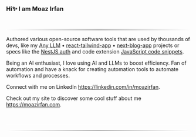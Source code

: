 ### Hi✨ I am Moaz Irfan

<img src="https://raw.githubusercontent.com/moazirfan/stuff/master/github/dark-hr.png#gh-dark-mode-only" alt="hr" />
<img src="https://raw.githubusercontent.com/moazirfan/stuff/master/github/light-hr.png#gh-light-mode-only" alt="hr" />
<br>

<p>Authored various open-source software tools that are used by thousands of devs, like my <a href="https://github.com/MoazIrfan/Any-LLM">Any LLM</a> • <a href="https://github.com/MoazIrfan/react-tailwind-app">react-tailwind-app</a> • <a href="https://github.com/MoazIrfan/next-blog-app">next-blog-app</a> projects or specs like the <a href="https://github.com/MoazIrfan/NestJS-Authentication-Login-Signup">NestJS auth</a> and code extension <a href="https://github.com/MoazIrfan/JavaScript-code-snippets">JavaScript code snippets</a>.</p>

Being an AI enthusiast, I love using AI and LLMs to boost efficiency. Fan of automation and have a knack for creating automation tools to automate workflows and processes.

Connect with me on LinkedIn https://linkedin.com/in/moazirfan. 

Check out my site to discover some cool stuff about me https://moazirfan.com.

<br>
<img src="https://raw.githubusercontent.com/moazirfan/stuff/master/github/dark-hr.png#gh-dark-mode-only" alt="hr" />
<img src="https://raw.githubusercontent.com/moazirfan/stuff/master/github/light-hr.png#gh-light-mode-only" alt="hr" />
<!--
**MoazIrfan/MoazIrfan** is a ✨ _special_ ✨ repository because its `README.md` (this file) appears on your GitHub profile.

Here are some ideas to get you started:

- 🔭 I’m currently working on ...
- 🌱 I’m currently learning ...
- 👯 I’m looking to collaborate on ...
- 🤔 I’m looking for help with ...
- 💬 Ask me about ...
- 📫 How to reach me: ...
- 😄 Pronouns: ...
- ⚡ Fun fact: ...
-->
